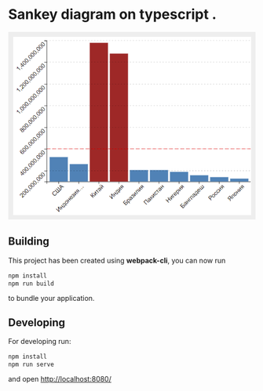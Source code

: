 # Sankey diagram on typescript .

![](./doc/images/hello-d3-1.png)

## Building
This project has been created using **webpack-cli**, you can now run
```
npm install
npm run build
```
to bundle your application.

## Developing

For developing run:
```
npm install
npm run serve
```
and open [http://localhost:8080/](http://localhost:8080/)
